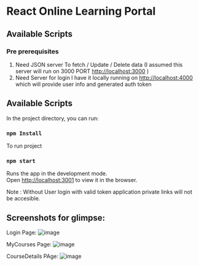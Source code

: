 # React Online Learning Portal

## Available Scripts
### Pre prerequisites 

1. Need JSON server To fetch / Update / Delete data (I assumed this server will run on 3000 PORT [http://localhost:3000](http://localhost:3000) )
2. Need Server for login I have it locally running on [http://localhost:4000](http://localhost:4000) which will provide user info and generated auth token

## Available Scripts

In the project directory, you can run:
### `npm Install`
To run project
### `npm start`

Runs the app in the development mode.\
Open [http://localhost:3001](http://localhost:3001) to view it in the browser.

Note : Without User login with valid token application private links will not be accesible. 

## Screenshots for glimpse:

Login Page:
![image](https://user-images.githubusercontent.com/30254356/120348913-4428f400-c31b-11eb-814b-e1a3070a85b1.png)

MyCourses Page:
![image](https://user-images.githubusercontent.com/30254356/120349769-024c7d80-c31c-11eb-813f-3a27d474fd5e.png)

CourseDetails PAge:
![image](https://user-images.githubusercontent.com/30254356/120350488-a59d9280-c31c-11eb-9952-3c17d2860df5.png)
